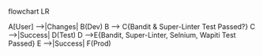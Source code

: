 flowchart LR

A[User] -->|Changes| B(Dev)
B --> C{Bandit & 
Super-Linter 
Test Passed?}
C -->|Success| D(Test)
D -->E{Bandit, 
Super-Linter,
Selnium,
Wapiti
Test Passed} 
E -->|Success| F(Prod)
